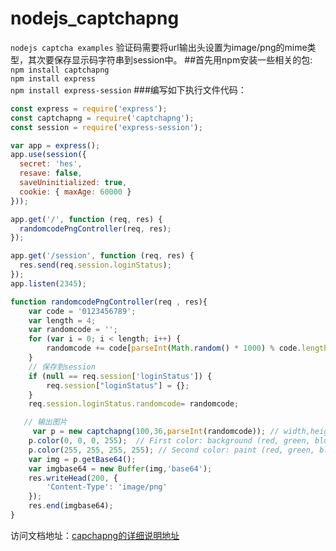 # nodejs_captchapng
`nodejs captcha examples`
验证码需要将url输出头设置为image/png的mime类型，其次要保存显示码字符串到session中。
##首先用npm安装一些相关的包:
`npm install captchapng`   
`npm install express`   
`npm install express-session`
###编写如下执行文件代码：
```javascript
const express = require('express');
const captchapng = require('captchapng');
const session = require('express-session');

var app = express();
app.use(session({
  secret: 'hes',
  resave: false,
  saveUninitialized: true,
  cookie: { maxAge: 60000 }
}));

app.get('/', function (req, res) {
  randomcodePngController(req, res);
});

app.get('/session', function (req, res) {
  res.send(req.session.loginStatus);
});
app.listen(2345);

function randomcodePngController(req , res){
    var code = '0123456789';
    var length = 4;
    var randomcode = '';
    for (var i = 0; i < length; i++) {
        randomcode += code[parseInt(Math.random() * 1000) % code.length];
    }
    // 保存到session
    if (null == req.session['loginStatus']) {
        req.session["loginStatus"] = {};
    }
    req.session.loginStatus.randomcode= randomcode;

   // 输出图片
     var p = new captchapng(100,36,parseInt(randomcode)); // width,height,numeric captcha
    p.color(0, 0, 0, 255);  // First color: background (red, green, blue, alpha)
    p.color(255, 255, 255, 255); // Second color: paint (red, green, blue, alpha)
    var img = p.getBase64();
    var imgbase64 = new Buffer(img,'base64');
    res.writeHead(200, {
        'Content-Type': 'image/png'
    });
    res.end(imgbase64);
}
```
访问文档地址：[capchapng的详细说明地址](http://mousebird.cn/blog/2016/11/09/8)
